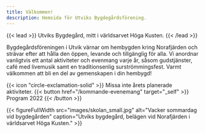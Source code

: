 ```yaml
---
title: Välkommen!
description: Hemsida för Utviks Bygdegårdsförening.
---
```


{{< lead >}}
Utviks Bygdegård, mitt i världsarvet Höga Kusten.
{{< /lead >}}

Bygdegårdsföreningen i Utvik värnar om hembygden kring Norafjärden och strävar efter att hålla den öppen, levande och tillgänglig för alla. Vi anordnar vanligtvis ett antal aktiviteter och evenmang varje år, såsom gudstjänster, café med livemusik samt en traditionsenlig surströmmingsfest. Varmt välkommen att bli en del av gemenskapen i din hembygd!

<div class="flex px-4 py-2 mb-8 text-base rounded-md bg-primary-100 dark:bg-primary-900">
  <span class="flex items-center ltr:pr-3 rtl:pl-3 text-primary-400">
    {{< icon "circle-exclamation-solid" >}}
  </span>
  <span class="flex items-center justify-between grow dark:text-neutral-300">
    <span class="prose dark:prose-invert">Missa inte årets planerade aktiviteter.</span>
    {{< button href="/kommande-evenemang" target="_self" >}}
    Program 2022
    {{< /button >}}
  </span>
</div>

{{< figureFullWidth
    src="images/skolan_small.jpg"
    alt="Vacker sommardag vid bygdegården"
    caption="Utviks bygdegård, belägen vid Norafjärden i världsarvet Höga Kusten."
    >}}

<!-- ![Vacker sommardag vid bygdegården](images/skolan_small.jpg "Utviks bygdegård, belägen vid Norafjärden i världsarvet Höga Kusten.") -->
